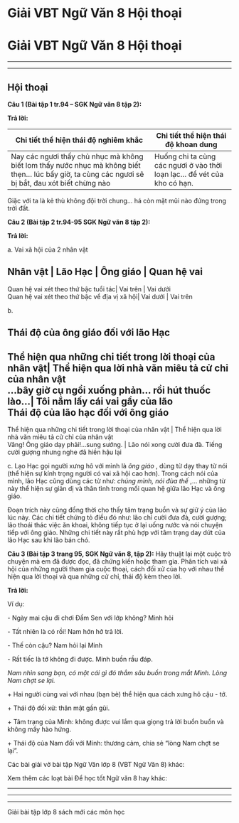 # Giải VBT Ngữ Văn 8 Hội thoại

# Giải VBT Ngữ Văn 8 Hội thoại

* * *

* * *

## Hội thoại

**Câu 1 (Bài tập 1 tr.94 – SGK Ngữ văn 8 tập 2):**

**Trả lời:**

Chi tiết thể hiện thái độ nghiêm khắc |  Chi tiết thể hiện thái độ khoan dung   
---|---  
Nay các ngươi thấy chủ nhục mà không biết lom thấy nước nhục mà không biết thẹn… lúc bấy giờ, ta cùng các ngươi sẽ bị bắt, đau xót biết chừng nào | Huống chi ta cùng các ngươi ở vào thời loạn lạc… để vét của kho có hạn.   
Giặc với ta là kẻ thù không đội trời chung… há còn mặt mũi nào đứng trong trời đất.   
  
**Câu 2 (Bài tập 2 tr.94-95 SGK Ngữ văn 8 tập 2):**

**Trả lời:**

a. Vai xã hội của 2 nhân vật 

Nhân vật |  Lão Hạc | Ông giáo | Quan hệ vai   
---  
Quan hệ vai xét theo thứ bậc tuổi tác|  Vai trên | Vai dưới   
Quan hệ vai xét theo thứ bậc về địa vị xã hội|  Vai dưới | Vai trên   
  
b. 

Thái độ của ông giáo đối với lão Hạc   
---  
Thể hiện qua những chi tiết trong lời thoại của nhân vật|  Thể hiện qua lời nhà văn miêu tả cử chỉ của nhân vật   
...bây giờ cụ ngồi xuống phản… rồi hút thuốc lào…|  Tôi nắm lấy cái vai gầy của lão   
Thái độ của lão hạc đối với ông giáo   
---  
Thể hiện qua những chi tiết trong lời thoại của nhân vật | Thể hiện qua lời nhà văn miêu tả cử chỉ của nhân vật   
Vâng! Ông giáo dạy phải!...sung sướng. | Lão nói xong cười đưa đà. Tiếng cười gượng nhưng nghe đã hiền hậu lại   
  
c. Lạo Hạc gọi người xưng hô với mình là _ông giáo_ , dùng từ dạy thay từ nói (thể hiện sự kính trọng người có vai xã hội cao hơn). Trong cách nói của mình, lão Hạc cũng dùng các từ như: _chúng mình, nói đùa thế_ ,… những từ này thể hiện sự giản dị và thân tình trong mối quan hệ giữa lão Hạc và ông giáo. 

Đoạn trích này cũng đồng thời cho thấy tâm trạng buồn và sự giữ ý của lão lúc này. Các chi tiết chứng tỏ điều đó như: lão chỉ cười đưa đà, cười gượng; lão thoái thác việc ăn khoai, không tiếp tục ở lại uống nước và nói chuyện tiếp với ông giáo. Những chi tiết này rất phù hợp với tâm trạng day dứt của lão Hạc sau khi lão bán chó. 

**Câu 3 (Bài tập 3 trang 95, SGK Ngữ văn 8, tập 2):** Hãy thuật lại một cuộc trò chuyện mà em đã được đọc, đã chứng kiến hoặc tham gia. Phân tích vai xã hội của những người tham gia cuộc thoại, cách đối xử của họ với nhau thể hiện qua lời thoại và qua những cử chỉ, thái độ kèm theo lời.

**Trả lời:**

Ví dụ:

\- Ngày mai cậu đi chơi Đầm Sen với lớp không? Minh hỏi

\- Tất nhiên là có rồi! Nam hớn hở trả lời.

\- Thế còn cậu? Nam hỏi lại Minh

\- Rất tiếc là tớ không đi được. Minh buồn rầu đáp.

_Nam nhìn sang bạn, có một cái gì đó thẳm sâu buồn trong mắt Minh. Lòng Nam chợt se lại._

\+ Hai người cùng vai với nhau (bạn bè) thể hiện qua cách xưng hô cậu - tớ.

\+ Thái độ đối xử: thân mật gần gũi.

\+ Tâm trạng của Minh: không được vui lắm qua giọng trả lời buồn buồn và không mấy hào hứng.

\+ Thái độ của Nam đối với Minh: thương cảm, chia sẻ “lòng Nam chợt se lại”.

Các bài giải vở bài tập Ngữ Văn lớp 8 (VBT Ngữ Văn 8) khác:

Xem thêm các loạt bài Để học tốt Ngữ văn 8 hay khác:

* * *

* * *

* * *

Giải bài tập lớp 8 sách mới các môn học
